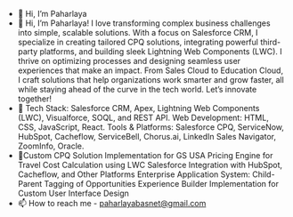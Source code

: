 - 👋 Hi, I’m Paharlaya
- 🚀 Hi, I’m Paharlaya!
I love transforming complex business challenges into simple, scalable solutions. With a focus on Salesforce CRM, I specialize in creating tailored CPQ solutions, integrating powerful third-party platforms, and building sleek Lightning Web Components (LWC). I thrive on optimizing processes and designing seamless user experiences that make an impact.
From Sales Cloud to Education Cloud, I craft solutions that help organizations work smarter and grow faster, all while staying ahead of the curve in the tech world. Let’s innovate together!
- 🔧 Tech Stack: Salesforce CRM, Apex, Lightning Web Components (LWC), Visualforce, SOQL, and REST API.
      Web Development: HTML, CSS, JavaScript, React.
      Tools & Platforms: Salesforce CPQ, ServiceNow, HubSpot, Cacheflow, ServiceBell, Chorus.ai, LinkedIn Sales Navigator, ZoomInfo, Oracle.
- 💼Custom CPQ Solution Implementation for GS USA
Pricing Engine for Travel Cost Calculation using LWC
Salesforce Integration with HubSpot, Cacheflow, and Other Platforms
Enterprise Application System: Child-Parent Tagging of Opportunities
Experience Builder Implementation for Custom User Interface Design
- 📫 How to reach me - paharlayabasnet@gmail.com

<!---
Paharlaya/Paharlaya is a ✨ special ✨ repository because its `README.md` (this file) appears on your GitHub profile.
You can click the Preview link to take a look at your changes.
--->
